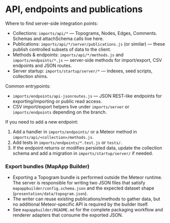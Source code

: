 # API, endpoints and publications

Where to find server-side integration points:

- Collections: `imports/api/*` — Topograms, Nodes, Edges, Comments. Schemas and attachSchema calls live here.
- Publications: `imports/api/*/server/publications.js` (or similar) — these publish controlled subsets of data to the client.
- Methods & endpoints: `imports/api/*/methods.js` and `imports/endpoints/*.js` — server-side methods for import/export, CSV endpoints and JSON routes.
- Server startup: `imports/startup/server/*` — indexes, seed scripts, collection shims.

Common entrypoints:

- `imports/endpoints/api-jsonroutes.js` — JSON REST-like endpoints for exporting/importing or public read access.
- CSV import/export helpers live under `imports/server` or `imports/endpoints` depending on the branch.

If you need to add a new endpoint:

1. Add a handler in `imports/endpoints/` or a Meteor method in `imports/api/<collection>/methods.js`.
2. Add tests in `imports/endpoints/*.test.js` or `tests/`.
3. If the endpoint returns or modifies persisted data, update the collection schema and add a migration in `imports/startup/server/` if needed.

### Export bundles (MapApp Builder)

- Exporting a Topogram bundle is performed outside the Meteor runtime. The server is
	responsible for writing two JSON files that satisfy `mapappbuilder/config.schema.json` and
	the expected dataset shape (`presentation/data/topogram.json`).
- The writer can reuse existing publications/methods to gather data, but no additional
	Meteor-specific API is required by the builder itself.
- See `mapappbuilder/README.md` for the complete packaging workflow and renderer adapters that
	consume the exported JSON.
